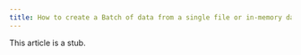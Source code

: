 ```yaml
---
title: How to create a Batch of data from a single file or in-memory dataframe
---
```


This article is a stub.
